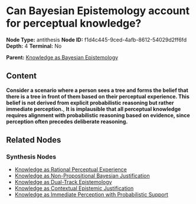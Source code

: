 # Can Bayesian Epistemology account for perceptual knowledge?

**Node Type:** antithesis
**Node ID:** f1d4c445-9ced-4afb-8612-54029d2ff6fd
**Depth:** 4
**Terminal:** No

**Parent:** [Knowledge as Bayesian Epistemology](knowledge-as-bayesian-epistemology-synthesis-a43b8493-b553-47d7-956a-121558a796e0.md)

## Content

**Consider a scenario where a person sees a tree and forms the belief that there is a tree in front of them based on their perceptual experience. This belief is not derived from explicit probabilistic reasoning but rather immediate perception.**, **It is implausible that all perceptual knowledge requires alignment with probabilistic reasoning based on evidence, since perception often precedes deliberate reasoning.**

## Related Nodes

### Synthesis Nodes

- [Knowledge as Rational Perceptual Experience](knowledge-as-rational-perceptual-experience-synthesis-94728dd3-ba74-4abd-9c53-e749f6164dbd.md)
- [Knowledge as Non-Propositional Bayesian Justification](knowledge-as-non-propositional-bayesian-justification-synthesis-4004ca92-d2b2-47a0-9e11-33f42be9c29c.md)
- [Knowledge as Dual-Track Epistemology](knowledge-as-dual-track-epistemology-synthesis-073588c4-c61b-4416-8cc8-5c9a0576e94b.md)
- [Knowledge as Contextual Epistemic Justification](knowledge-as-contextual-epistemic-justification-synthesis-1e2ed44c-0a85-47c2-bdfe-b3310475ab11.md)
- [Knowledge as Immediate Perception with Probabilistic Support](knowledge-as-immediate-perception-with-probabilistic-support-synthesis-65459987-bb2b-4013-92d8-dde47032f0af.md)
